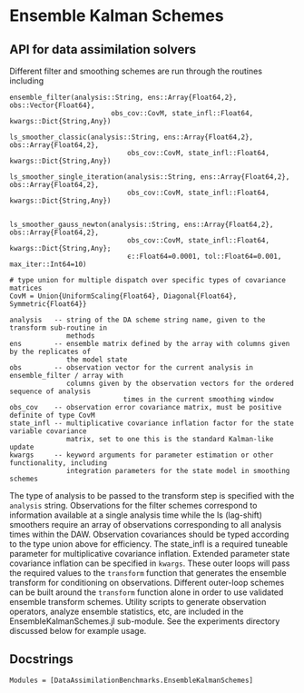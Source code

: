# Ensemble Kalman Schemes

## API for data assimilation solvers

Different filter and smoothing schemes are run through the routines including

```{julia}
ensemble_filter(analysis::String, ens::Array{Float64,2}, obs::Vector{Float64},
                         obs_cov::CovM, state_infl::Float64, kwargs::Dict{String,Any})

ls_smoother_classic(analysis::String, ens::Array{Float64,2}, obs::Array{Float64,2},
                             obs_cov::CovM, state_infl::Float64, kwargs::Dict{String,Any})

ls_smoother_single_iteration(analysis::String, ens::Array{Float64,2}, obs::Array{Float64,2},
                             obs_cov::CovM, state_infl::Float64, kwargs::Dict{String,Any})


ls_smoother_gauss_newton(analysis::String, ens::Array{Float64,2}, obs::Array{Float64,2},
                             obs_cov::CovM, state_infl::Float64, kwargs::Dict{String,Any};
                             ϵ::Float64=0.0001, tol::Float64=0.001, max_iter::Int64=10)

# type union for multiple dispatch over specific types of covariance matrices
CovM = Union{UniformScaling{Float64}, Diagonal{Float64}, Symmetric{Float64}}

analysis   -- string of the DA scheme string name, given to the transform sub-routine in
              methods
ens        -- ensemble matrix defined by the array with columns given by the replicates of
              the model state
obs        -- observation vector for the current analysis in ensemble_filter / array with
              columns given by the observation vectors for the ordered sequence of analysis
							times in the current smoothing window
obs_cov    -- observation error covariance matrix, must be positive definite of type CovM
state_infl -- multiplicative covariance inflation factor for the state variable covariance
              matrix, set to one this is the standard Kalman-like update
kwargs     -- keyword arguments for parameter estimation or other functionality, including
              integration parameters for the state model in smoothing schemes
```

The type of analysis to be passed to the transform step is specified with the `analysis` string.  Observations
for the filter schemes correspond to information available at a single analysis time while the ls (lag-shift)
smoothers require an array of observations corresponding to all analysis times within the DAW.  Observation
covariances should be typed according to the type union above for efficiency.  The state_infl is a required
tuneable parameter for multiplicative covariance inflation.   Extended parameter state covariance
inflation can be specified in `kwargs`.  These outer loops will pass the required values to the `transform` 
function that generates the ensemble transform for conditioning on observations.  Different outer-loop 
schemes can be built around the `transform` function alone in order to use validated ensemble transform 
schemes.  Utility scripts to generate observation operators, analyze ensemble statistics, etc, are included
in the EnsembleKalmanSchemes.jl sub-module.  See the experiments directory discussed below for example usage.


## Docstrings

```@autodocs
Modules = [DataAssimilationBenchmarks.EnsembleKalmanSchemes]
```
